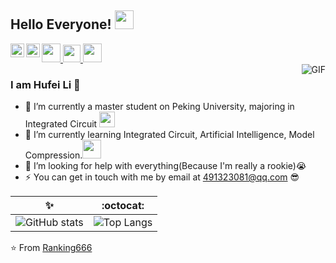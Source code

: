 ## Hello Everyone! <img src="https://raw.githubusercontent.com/iampavangandhi/iampavangandhi/master/gifs/Hi.gif" width="30px"></h2>

<a href="https://twitter.com/lihufei3">
  <img align="left" alt="Ajay's Twitter" width="22px" src="https://cdn.jsdelivr.net/npm/simple-icons@v3/icons/twitter.svg" />
</a>
<a href="https://github.com/Ranking666">
  <img align="left" alt="Ajay's Github" width="22px" src="https://cdn.jsdelivr.net/npm/simple-icons@v3/icons/github.svg" />
</a>
<a href="https://blog.csdn.net/weixin_42638415?spm=1000.2115.3001.5343" target="_blank" alt="CSDN" title="CSDN">
    <img src="https://img.icons8.com/material/48/000000/csdn.png" width="30px"/>
</a>
<a href="https://www.zhihu.com/people/shi-qing-cheng-yuan" target="_blank" alt="Zhihu" title="Zhihu">
    <img src="https://img.icons8.com/material-two-tone/50/000000/zhihu.png" width="28px"/>
</a>
<a href="https://space.bilibili.com/533691216" target="_blank" alt="Bilibili" title="Bilibili">
    <img src="https://user-images.githubusercontent.com/29084184/129467562-a754907c-c128-40d0-80ad-86e89bdda3d6.png" width="30px"/>
</a> 
<br />
<img align="right" alt="GIF" src="https://media.giphy.com/media/13HgwGsXF0aiGY/giphy.gif" />

### I am Hufei Li 👋
- 🔭 I’m currently a master student on Peking University, majoring in Integrated Circuit <img src="https://media.giphy.com/media/fYSnHlufseco8Fh93Z/giphy.gif" width="25"> 
- 🌱 I’m currently learning Integrated Circuit, Artificial Intelligence, Model Compression.<img src="https://media.giphy.com/media/WUlplcMpOCEmTGBtBW/giphy.gif" width="30"> 
- 🤔 I’m looking for help with everything(Because I'm really a rookie):sob:
- ⚡ You can get in touch with me by email at 491323081@qq.com :sunglasses:

✨ | :octocat:
------------ | -------------
![GitHub stats](https://github-readme-stats.vercel.app/api?username=Ranking666&show_icons=true&hide_border=true)| ![Top Langs](https://github-readme-stats.vercel.app/api/top-langs/?username=Ranking666)

⭐️ From [Ranking666](https://github.com/Ranking666)

<!--
**Ranking666/Ranking666** is a ✨ _special_ ✨ repository because its `README.md` (this file) appears on your GitHub profile.

Here are some ideas to get you started:

- 🔭 I’m currently working on ...
- 🌱 I’m currently learning ...
- 👯 I’m looking to collaborate on ...
- 🤔 I’m looking for help with ...
- 💬 Ask me about ...
- 📫 How to reach me: ...
- 😄 Pronouns: ...
- ⚡ Fun fact: ...

-->
